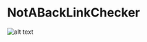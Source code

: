 # NotABackLinkChecker

![alt text](https://i.kym-cdn.com/entries/icons/original/000/012/748/circle.jpg)
